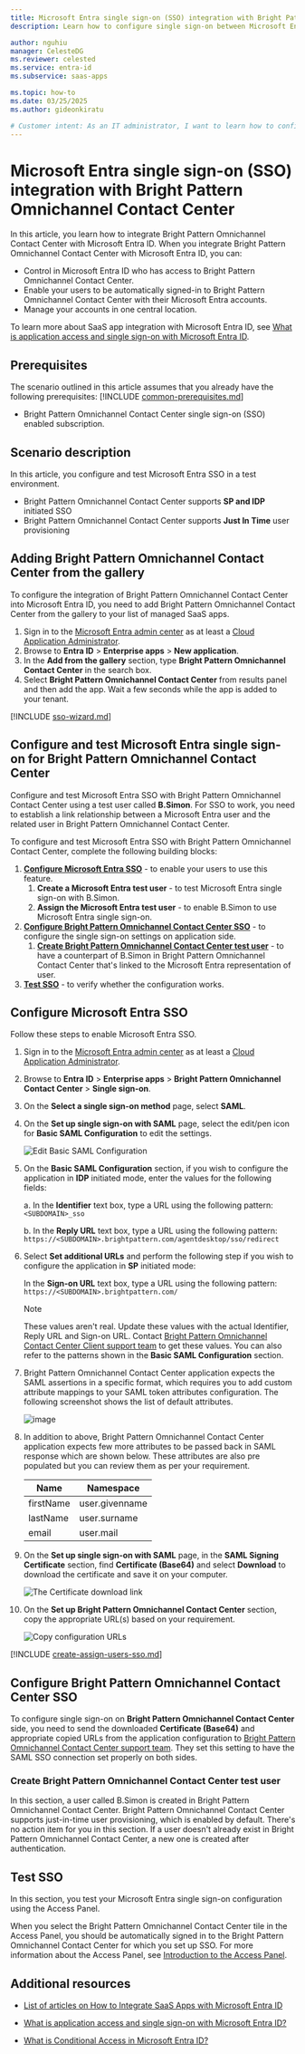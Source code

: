 ```yaml
---
title: Microsoft Entra single sign-on (SSO) integration with Bright Pattern Omnichannel Contact Center
description: Learn how to configure single sign-on between Microsoft Entra ID and Bright Pattern Omnichannel Contact Center.

author: nguhiu
manager: CelesteDG
ms.reviewer: celested
ms.service: entra-id
ms.subservice: saas-apps

ms.topic: how-to
ms.date: 03/25/2025
ms.author: gideonkiratu

# Customer intent: As an IT administrator, I want to learn how to configure single sign-on between Microsoft Entra ID and Bright Pattern Omnichannel Contact Center so that I can control who has access to Bright Pattern Omnichannel Contact Center, enable automatic sign-in with Microsoft Entra accounts, and manage my accounts in one central location.
---
```


# Microsoft Entra single sign-on (SSO) integration with Bright Pattern Omnichannel Contact Center

In this article,  you learn how to integrate Bright Pattern Omnichannel Contact Center with Microsoft Entra ID. When you integrate Bright Pattern Omnichannel Contact Center with Microsoft Entra ID, you can:

* Control in Microsoft Entra ID who has access to Bright Pattern Omnichannel Contact Center.
* Enable your users to be automatically signed-in to Bright Pattern Omnichannel Contact Center with their Microsoft Entra accounts.
* Manage your accounts in one central location.

To learn more about SaaS app integration with Microsoft Entra ID, see [What is application access and single sign-on with Microsoft Entra ID](~/identity/enterprise-apps/what-is-single-sign-on.md).

## Prerequisites

The scenario outlined in this article assumes that you already have the following prerequisites:
[!INCLUDE [common-prerequisites.md](~/identity/saas-apps/includes/common-prerequisites.md)]
* Bright Pattern Omnichannel Contact Center single sign-on (SSO) enabled subscription.

## Scenario description

In this article,  you configure and test Microsoft Entra SSO in a test environment.



* Bright Pattern Omnichannel Contact Center supports **SP and IDP** initiated SSO
* Bright Pattern Omnichannel Contact Center supports **Just In Time** user provisioning


## Adding Bright Pattern Omnichannel Contact Center from the gallery

To configure the integration of Bright Pattern Omnichannel Contact Center into Microsoft Entra ID, you need to add Bright Pattern Omnichannel Contact Center from the gallery to your list of managed SaaS apps.

1. Sign in to the [Microsoft Entra admin center](https://entra.microsoft.com) as at least a [Cloud Application Administrator](~/identity/role-based-access-control/permissions-reference.md#cloud-application-administrator).
1. Browse to **Entra ID** > **Enterprise apps** > **New application**.
1. In the **Add from the gallery** section, type **Bright Pattern Omnichannel Contact Center** in the search box.
1. Select **Bright Pattern Omnichannel Contact Center** from results panel and then add the app. Wait a few seconds while the app is added to your tenant.

 [!INCLUDE [sso-wizard.md](~/identity/saas-apps/includes/sso-wizard.md)]


<a name='configure-and-test-azure-ad-single-sign-on-for-bright-pattern-omnichannel-contact-center'></a>

## Configure and test Microsoft Entra single sign-on for Bright Pattern Omnichannel Contact Center

Configure and test Microsoft Entra SSO with Bright Pattern Omnichannel Contact Center using a test user called **B.Simon**. For SSO to work, you need to establish a link relationship between a Microsoft Entra user and the related user in Bright Pattern Omnichannel Contact Center.

To configure and test Microsoft Entra SSO with Bright Pattern Omnichannel Contact Center, complete the following building blocks:

1. **[Configure Microsoft Entra SSO](#configure-azure-ad-sso)** - to enable your users to use this feature.
    1. **Create a Microsoft Entra test user** - to test Microsoft Entra single sign-on with B.Simon.
    1. **Assign the Microsoft Entra test user** - to enable B.Simon to use Microsoft Entra single sign-on.
1. **[Configure Bright Pattern Omnichannel Contact Center SSO](#configure-bright-pattern-omnichannel-contact-center-sso)** - to configure the single sign-on settings on application side.
    1. **[Create Bright Pattern Omnichannel Contact Center test user](#create-bright-pattern-omnichannel-contact-center-test-user)** - to have a counterpart of B.Simon in Bright Pattern Omnichannel Contact Center that's linked to the Microsoft Entra representation of user.
1. **[Test SSO](#test-sso)** - to verify whether the configuration works.

<a name='configure-azure-ad-sso'></a>

## Configure Microsoft Entra SSO

Follow these steps to enable Microsoft Entra SSO.

1. Sign in to the [Microsoft Entra admin center](https://entra.microsoft.com) as at least a [Cloud Application Administrator](~/identity/role-based-access-control/permissions-reference.md#cloud-application-administrator).
1. Browse to **Entra ID** > **Enterprise apps** > **Bright Pattern Omnichannel Contact Center** > **Single sign-on**.
1. On the **Select a single sign-on method** page, select **SAML**.
1. On the **Set up single sign-on with SAML** page, select the edit/pen icon for **Basic SAML Configuration** to edit the settings.

   ![Edit Basic SAML Configuration](common/edit-urls.png)

1. On the **Basic SAML Configuration** section, if you wish to configure the application in **IDP** initiated mode, enter the values for the following fields:

    a. In the **Identifier** text box, type a URL using the following pattern:
    `<SUBDOMAIN>_sso`

    b. In the **Reply URL** text box, type a URL using the following pattern:
    `https://<SUBDOMAIN>.brightpattern.com/agentdesktop/sso/redirect`

1. Select **Set additional URLs** and perform the following step if you wish to configure the application in **SP** initiated mode:

    In the **Sign-on URL** text box, type a URL using the following pattern:
    `https://<SUBDOMAIN>.brightpattern.com/`

	> [!NOTE]
	> These values aren't real. Update these values with the actual Identifier, Reply URL and Sign-on URL. Contact [Bright Pattern Omnichannel Contact Center Client support team](mailto:support@brightpattern.com) to get these values. You can also refer to the patterns shown in the **Basic SAML Configuration** section.

1. Bright Pattern Omnichannel Contact Center application expects the SAML assertions in a specific format, which requires you to add custom attribute mappings to your SAML token attributes configuration. The following screenshot shows the list of default attributes.

	![image](common/edit-attribute.png)

1. In addition to above, Bright Pattern Omnichannel Contact Center application expects few more attributes to be passed back in SAML response which are shown below. These attributes are also pre populated but you can review them as per your requirement.

	| Name | Namespace  |
	| ---------------| --------------- |
	| firstName | user.givenname |
	| lastName | user.surname |
	| email | user.mail |

1. On the **Set up single sign-on with SAML** page, in the **SAML Signing Certificate** section,  find **Certificate (Base64)** and select **Download** to download the certificate and save it on your computer.

	![The Certificate download link](common/certificatebase64.png)

1. On the **Set up Bright Pattern Omnichannel Contact Center** section, copy the appropriate URL(s) based on your requirement.

	![Copy configuration URLs](common/copy-configuration-urls.png)

<a name='create-an-azure-ad-test-user'></a>

[!INCLUDE [create-assign-users-sso.md](~/identity/saas-apps/includes/create-assign-users-sso.md)]

## Configure Bright Pattern Omnichannel Contact Center SSO

To configure single sign-on on **Bright Pattern Omnichannel Contact Center** side, you need to send the downloaded **Certificate (Base64)** and appropriate copied URLs from the application configuration to [Bright Pattern Omnichannel Contact Center support team](mailto:support@brightpattern.com). They set this setting to have the SAML SSO connection set properly on both sides.

### Create Bright Pattern Omnichannel Contact Center test user

In this section, a user called B.Simon is created in Bright Pattern Omnichannel Contact Center. Bright Pattern Omnichannel Contact Center supports just-in-time user provisioning, which is enabled by default. There's no action item for you in this section. If a user doesn't already exist in Bright Pattern Omnichannel Contact Center, a new one is created after authentication.

## Test SSO 

In this section, you test your Microsoft Entra single sign-on configuration using the Access Panel.

When you select the Bright Pattern Omnichannel Contact Center tile in the Access Panel, you should be automatically signed in to the Bright Pattern Omnichannel Contact Center for which you set up SSO. For more information about the Access Panel, see [Introduction to the Access Panel](https://support.microsoft.com/account-billing/sign-in-and-start-apps-from-the-my-apps-portal-2f3b1bae-0e5a-4a86-a33e-876fbd2a4510).

## Additional resources

- [List of articles on How to Integrate SaaS Apps with Microsoft Entra ID](./tutorial-list.md)

- [What is application access and single sign-on with Microsoft Entra ID?](~/identity/enterprise-apps/what-is-single-sign-on.md)

- [What is Conditional Access in Microsoft Entra ID?](~/identity/conditional-access/overview.md)
